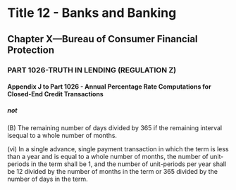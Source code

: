 
# Title 12 - Banks and Banking
## Chapter X—Bureau of Consumer Financial Protection
### PART 1026-TRUTH IN LENDING (REGULATION Z)
#### Appendix J to Part 1026 - Annual Percentage Rate Computations for Closed-End Credit Transactions
##### not

(B) The remaining number of days divided by 365 if the remaining interval isequal to a whole number of months.

(vi) In a single advance, single payment transaction in which the term is less than a year and is equal to a whole number of months, the number of unit-periods in the term shall be 1, and the number of unit-periods per year shall be 12 divided by the number of months in the term or 365 divided by the number of days in the term.
